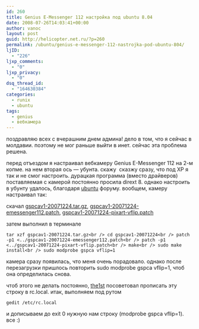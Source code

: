 ```yaml
---
id: 260
title: Genius E-Messenger 112 настройка под ubuntu 8.04
date: 2008-07-26T14:03:41+00:00
author: vanoc
layout: post
guid: http://helicopter.net.ru/?p=260
permalink: /ubuntu/genius-e-messenger-112-nastrojka-pod-ubuntu-804/
ljID:
  - "226"
ljxp_comments:
  - "0"
ljxp_privacy:
  - "0"
dsq_thread_id:
  - "164630384"
categories:
  - runix
  - ubuntu
tags:
  - genius
  - вебкамера
---
```

поздравляю всех с вчерашним днем админа! дело в том, что я сейчас в молдавии. поэтому не мог раньше выйти в инет. сейчас эта проблема решена.

перед отъездом я настраивал вебкамеру Genius E-Messenger 112 на 2-м копме. на нем вторая ось &#8212; убунта. скажу  сказжу сразу, что под XP я так и не смог настроить. дурацкая программа (вместо драйверов) поставляемая с камерой постоянно просила dirext 8. однако настроить в убунту удалось, благодаря [ubuntu](http://forum.ubuntu.ru/index.php?topic=29853) форуму. вообщем, камеру настраивал так:

скачал [gspcav1-20071224.tar.gz](/uploads/gspcav1-20071224.tar.gz), [gspcav1-20071224-emessenger112.patch](/uploads/gspcav1-20071224-emessenger112.patch), [gspcav1-20071224-pixart-vflip.patch](/uploads/gspcav1-20071224-pixart-vflip.patch)

затем выполнил в терминале
  
`tar xzf gspcav1-20071224.tar.gz<br />
cd gspcav1-20071224<br />
patch -p1 <../gspcav1-20071224-emessenger112.patch<br />
patch -p1 <../gspcav1-20071224-pixart-vflip.patch<br />
make<br />
sudo make install<br />
sudo modprobe gspca vflip=1`
  
камера сразу появилась, что меня очень порадовало. однако после перезагрузки пришлось повторить sudo modprobe gspca vflip=1, чтоб она определилась снова.

чтоб этого не делать постоянно, [the1st](http://the1st.net.ru/) посоветовал прописать эту строку в rc.local. итак, выполняем под рутом
  
`gedit /etc/rc.local`
  
и дописываем до exit 0 нужную нам строку (modprobe gspca vflip=1). все :)